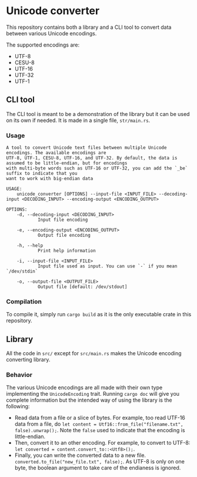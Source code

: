 # Unicode converter

This repository contains both a library and a CLI tool to convert data between various Unicode encodings.

The supported encodings are:

* UTF-8
* CESU-8
* UTF-16
* UTF-32
* UTF-1

## CLI tool

The CLI tool is meant to be a demonstration of the library but it can be used on its own if needed. It is made in a single file, `str/main.rs`.

### Usage

```
A tool to convert Unicode text files between multiple Unicode encodings. The available encodings are
UTF-8, UTF-1, CESU-8, UTF-16, and UTF-32. By default, the data is assumed to be little-endian, but for encodings
with multi-byte words such as UTF-16 or UTF-32, you can add the `_be` suffix to indicate that you
want to work with big-endian data

USAGE:
    unicode_converter [OPTIONS] --input-file <INPUT_FILE> --decoding-input <DECODING_INPUT> --encoding-output <ENCODING_OUTPUT>

OPTIONS:
    -d, --decoding-input <DECODING_INPUT>
            Input file encoding

    -e, --encoding-output <ENCODING_OUTPUT>
            Output file encoding

    -h, --help
            Print help information

    -i, --input-file <INPUT_FILE>
            Input file used as input. You can use `-` if you mean `/dev/stdin`

    -o, --output-file <OUTPUT_FILE>
            Output file [default: /dev/stdout]
```

### Compilation

To compile it, simply run `cargo build` as it is the only executable crate in this repository.

## Library

All the code in `src/` except for `src/main.rs` makes the Unicode encoding converting library.

### Behavior

The various Unicode encodings are all made with their own type implementing the `UnicodeEncoding` trait. Running `cargo doc` will give you complete information but the intended way of using the library is the following:

* Read data from a file or a slice of bytes. For example, too read UTF-16 data from a file, do `let content = Utf16::from_file("filename.txt", false).unwrap();`. Note the `false` used to indicate that the encoding is little-endian.
* Then, convert it to an other encoding. For example, to convert to UTF-8: `let converted = content.convert_to::<Utf8>();`.
* Finally, you can write the converted data to a new file. `converted.to_file("new_file.txt", false);`. As UTF-8 is only on one byte, the boolean argument to take care of the endianess is ignored.


